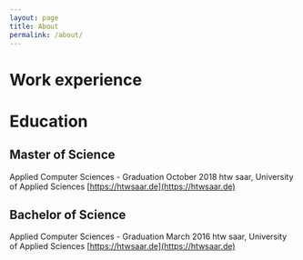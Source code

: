 ```yaml
---
layout: page
title: About
permalink: /about/
---
```


# Work experience

# Education

## Master of Science
Applied Computer Sciences - Graduation October 2018
htw saar, University of Applied Sciences
[https://htwsaar.de](https://htwsaar.de)

## Bachelor of Science
Applied Computer Sciences - Graduation March 2016
htw saar, University of Applied Sciences
[https://htwsaar.de](https://htwsaar.de)